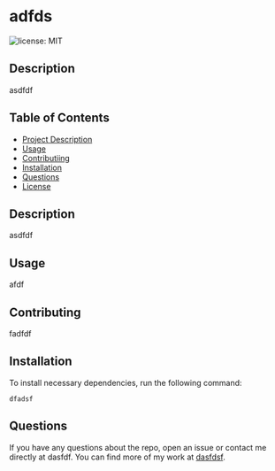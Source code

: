 # adfds
  ![license: MIT](https://img.shields.io/badge/license-MIT-yellow.svg)

  ## Description

  asdfdf
    
  ## Table of Contents 
  * [Project Description](#Description)
  * [Usage](#Usage)
  * [Contributiing](#Contributing)
  * [Installation](#Installation)
  * [Questions](#Questions)
  * [License](#License)

  ## Description
  asdfdf

  ## Usage
  afdf

  ## Contributing
  fadfdf

  ## Installation
  To install necessary dependencies, run the following command:
  ```
  dfadsf
  ```

  ## Questions

  If you have any questions about the repo, open an issue or contact me directly at dasfdf. You can find more of my work at [dasfdsf](https://github.com/dasfdsf/).

  